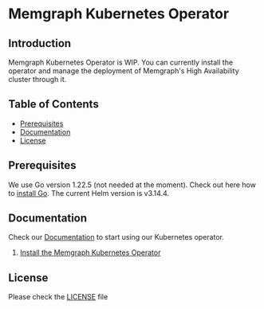 # Memgraph Kubernetes Operator

## Introduction

Memgraph Kubernetes Operator is WIP. You can currently install the operator and manage the deployment of Memgraph's High Availability cluster
through it. 

## Table of Contents

- [Prerequisites](#prerequisites)
- [Documentation](#documentation)
- [License](#license)

## Prerequisites

We use Go version 1.22.5 (not needed at the moment). Check out here how to [install Go](https://go.dev/doc/install). 
The current Helm version is v3.14.4.

## Documentation

Check our [Documentation](/docs) to start using our Kubernetes operator.

1. [Install the Memgraph Kubernetes Operator](docs/installation.md)

## License

Please check the [LICENSE](LICENSE) file
